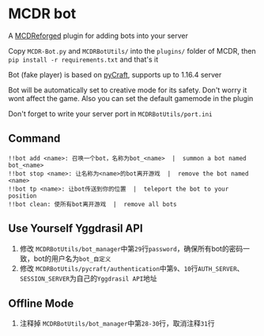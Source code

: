 MCDR bot 
========
A [MCDReforged](https://github.com/Fallen-Breath/MCDReforged) plugin for adding bots into your server

Copy `MCDR-Bot.py` and `MCDRBotUtils/` into the `plugins/` folder of MCDR, then `pip install -r requirements.txt` and that's it 

Bot (fake player) is based on [pyCraft](https://github.com/ammaraskar/pyCraft), supports up to 1.16.4 server

Bot will be automatically set to creative mode for its safety. Don't worry it wont affect the game. Also you can set the default gamemode in the plugin

Don't forget to write your server port in `MCDRBotUtils/port.ini`

## Command

```
!!bot add <name>: 召唤一个bot，名称为bot_<name>  |  summon a bot named bot_<name>
!!bot stop <name>: 让名称为<name>的bot离开游戏  |  remove the bot named <name>
!!bot tp <name>: 让bot传送到你的位置  |  teleport the bot to your position
!!bot clean: 使所有bot离开游戏  |  remove all bots
```

## Use  Yourself  Yggdrasil API

1. 修改 `MCDRBotUtils/bot_manager`中第`29`行`password`，确保所有bot的密码一致，bot的用户名为`bot_自定义`
2. 修改 `MCDRBotUtils/pycraft/authentication`中第`9`、`10`行`AUTH_SERVER`、`SESSION_SERVER`为自己的`Yggdrasil API`地址

## Offline Mode

1. 注释掉 `MCDRBotUtils/bot_manager`中第`28-30`行，取消注释`31`行

